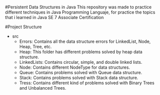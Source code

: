 #Persistent Data Structures in Java
This repository was made to practice different techniques in Java Programming Languaje,
for practice the topics that i learned in Java SE 7 Associate Certification

#Project Structure
- src
    - Errors: Contains all the data structure errors for LinkedList, Node, Heap, Tree, etc.
    - Heap: This folder has different problems solved by heap data structure.
    - LinkedLists: Contains circular, simple, and double linked lists.
    - Node: Contains different NodeType for data structures.
    - Queue: Contains problems solved with Queue data structure.
    - Stack: Contains problems solved with Stack data structure.
    - Tress: Contains different kind of problems solved with Binary Trees and Unbalanced Trees.